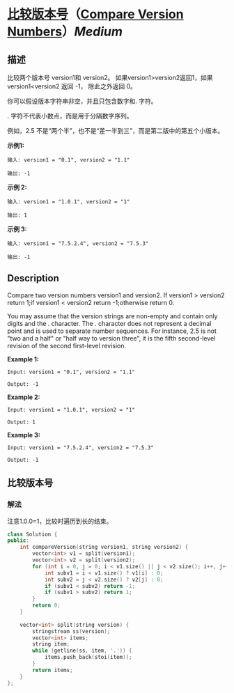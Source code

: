 # [比较版本号](https://leetcode-cn.com/problems/compare-version-numbers)（[Compare Version Numbers](https://leetcode.com/problems/compare-version-numbers)）*Medium*
## 描述
比较两个版本号 version1和 version2。
如果version1>version2返回1，如果version1<version2 返回 -1， 除此之外返回 0。

你可以假设版本字符串非空，并且只包含数字和. 字符。

. 字符不代表小数点，而是用于分隔数字序列。

例如，2.5 不是&ldquo;两个半&rdquo;，也不是&ldquo;差一半到三&rdquo;，而是第二版中的第五个小版本。

**示例1:**
```
输入: version1 = "0.1", version2 = "1.1"

输出: -1
```

**示例 2:**
```
输入: version1 = "1.0.1", version2 = "1"

输出: 1
```

**示例 3:**
```
输入: version1 = "7.5.2.4", version2 = "7.5.3"

输出: -1
```

## Description
Compare two version numbers version1 and version2.
If version1 > version2 return 1;if version1 < version2 return -1;otherwise return 0.

You may assume that the version strings are non-empty and contain only digits and the . character.
The . character does not represent a decimal point and is used to separate number sequences.
For instance, 2.5 is not "two and a half" or "half way to version three", it is the fifth second-level revision of the second first-level revision.

**Example 1:**
```
Input: version1 = "0.1", version2 = "1.1"

Output: -1
```

**Example 2:**
```
Input: version1 = "1.0.1", version2 = "1"

Output: 1
```

**Example 3:**
```
Input: version1 = "7.5.2.4", version2 = "7.5.3"

Output: -1
```


## 比较版本号
### 解法
注意1.0.0=1，比较时遍历到长的结束。
```c++
class Solution {
public:
    int compareVersion(string version1, string version2) {
        vector<int> v1 = split(version1);
        vector<int> v2 = split(version2);
        for (int i = 0, j = 0; i < v1.size() || j < v2.size(); i++, j++) {
            int subv1 = i < v1.size() ? v1[i] : 0;
            int subv2 = j < v2.size() ? v2[j] : 0;
            if (subv1 < subv2) return -1;
            if (subv1 > subv2) return 1;
        }
        return 0;
    }
    
    vector<int> split(string version) {
        stringstream ss(version);
        vector<int> items;
        string item;
        while (getline(ss, item, '.')) {
            items.push_back(stoi(item));
        }
        return items;
    }
};
```